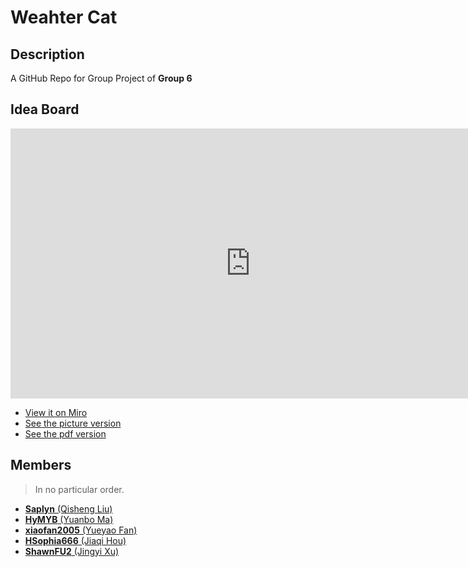 # Weahter Cat

## Description

A GitHub Repo for Group Project of **Group 6**

## Idea Board

<iframe width="768" height="432" src="https://miro.com/app/live-embed/uXjVPKqB378=/?moveToViewport=-815,-360,1894,1096&embedId=458338106811" frameborder="0" scrolling="no" allowfullscreen></iframe>

- [View it on Miro](https://miro.com/app/board/uXjVPKqB378=/?share_link_id=454153821692)
- [See the picture version](/assets/idea_board-pic.jpg)
- [See the pdf version](assets/idea_board.pdf)

## Members

> In no particular order.

- [**Saplyn** (Qisheng Liu)](https://github.com/Saplyn)
- [**HyMYB** (Yuanbo Ma)](https://github.com/HyMYB)
- [**xiaofan2005** (Yueyao Fan)](https://github.com/xiaofan2005)
- [**HSophia666** (Jiaqi Hou)](https://github.com/HSophia666)
- [**ShawnFU2** (Jingyi Xu)](https://github.com/ShawnFU2)
